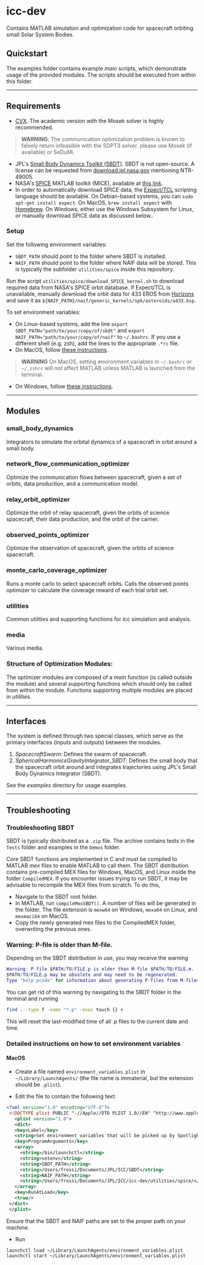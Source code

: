 # icc-dev
Contains MATLAB simulation and optimization code for spacecraft orbiting small Solar System Bodies.

## Quickstart
The examples folder contains example _main_ scripts, which demonstrate usage of the provided modules. The scripts should be executed from within this folder.

___
## Requirements

- [CVX](http://cvxr.com/cvx/). The academic version with the Mosek solver is highly recommended.
> **WARNING**: The communication optimization problem is known to falsely return infeasible with the SDPT3 solver. please use Mosek (if available) or SeDuMi.
- JPL's [Small Body Dynamics Toolkit (SBDT)](https://engineering.purdue.edu/people/kathleen.howell.1/Publications/Conferences/2015_AAS_SBDT.pdf). SBDT is not open-source. A license can be requested from [download.jpl.nasa.gov](download.jpl.nasa.gov) mentioning NTR-49005. 
- NASA's [SPICE](https://naif.jpl.nasa.gov/naif/aboutspice.html) MATLAB toolkit (MICE), available at [this link](https://naif.jpl.nasa.gov/naif/toolkit_MATLAB.html).
- In order to automatically download SPICE data, the [Expect/TCL](https://en.wikipedia.org/wiki/Expect) scripting language should be available. On Debian-based systems, you can `sudo apt-get install expect`. On MacOS, `brew install expect` with [Homebrew](https://brew.sh/). On Windows, either use the Windows Subsystem for Linux, or manually download SPICE data as discussed below..

### Setup
Set the following environment variables:

- `SBDT_PATH` should point to the folder where SBDT is installed.
- `NAIF_PATH` should point to the folder where NAIF data will be stored. This is typically the subfolder `utilities/spice` inside this repository.

Run the script `utilities/spice/download_SPICE_kernel.sh` to download required data from NASA's SPICE orbit database. If Expect/TCL is unavailable, manually download the orbit data for 433 EROS from [Horizons](https://ssd.jpl.nasa.gov/horizons.cgi) and save it as `${NAIF_PATH}/naif/generic_kernels/spk/asteroids/a433.bsp`.

To set environment variables:

- On Linux-based systems, add the line `export SBDT_PATH="path/to/your/copy/of/sbdt"` and `export NAIF_PATH="path/to/your/copy/of/naif"` to `~/.bashrc`. If you use a different shell (e.g. zsh), add the lines to the appropriate `.*rc` file.
- On MacOS, follow [these instructions](https://www.mathworks.com/matlabcentral/answers/170268-how-do-i-set-environment-variables-on-mac-os-x#answer_165094). 
> **WARNING** On MacOS, setting environment variables in `~/.bashrc` or `~/.zshrc` will _not_ affect MATLAB unless MATLAB is launched from the terminal.
- On Windows, follow [these instructions](https://www.architectryan.com/2018/08/31/how-to-change-environment-variables-on-windows-10/). 

___
## Modules 
### small_body_dynamics
Integrators to simulate the orbital dynamics of a spacecraft in orbit around a small body.

### network_flow_communication_optimizer
Optimize the communication flows between spacecraft, given a set of orbits, data production, and a communication model.

### relay_orbit_optimizer
Optimize the orbit of relay spacecraft, given the orbits of science spacecraft, their data production, and the orbit of the carrier.

### observed_points_optimizer
Optimize the observation of spacecraft, given the orbits of science spacecraft.

### monte_carlo_coverage_optimizer
Runs a monte carlo to select spacecraft orbits. Calls the observed points optimizer to calculate the coverage reward of each trial orbit set. 

### utilities
Common utilities and supporting functions for icc simulation and analysis.

### media
Various media.

### Structure of Optimization Modules: 
The optimizer modules are composed of a _main_ function (is called outside the module) and several supporting functions which should only be called from within the module. Functions supporting multiple modules are placed in _utilities_.

___ 
## Interfaces
The system is defined through two special classes, which serve as the primary interfaces (inputs and outputs) between the modules. 
1. _SpacecraftSwarm_: Defines the swarm of spacecraft. 
2. _SphericalHarmonicsGravityIntegrator_SBDT_: Defines the small body that the spacecraft orbit around and integrates trajectories using JPL's Small Body Dynamics Integrator (SBDT). 

See the _examples_ directory for usage examples. 

___
## Troubleshooting

### Troubleshooting SBDT

SBDT is typically distributed as a `.zip` file. The archive contains tests in the `Tests` folder and examples in the `Demos` folder.

Core SBDT functions are implemented in C and must be compiled to MATLAB _mex_ files to enable MATLAB to call them. The SBDT distribution contains pre-compiled MEX files for Windows, MacOS, and Linux inside the folder `CompiledMEX`.
If you encounter issues trying to run SBDT, it may be advisable to recompile the MEX files from scratch. To do this,
- Navigate to the SBDT root folder.
- In MATLAB, run `compileMexSBDT()`. A number of files will be generated in the folder. The file extension is `mexw64` on Windows, `mexa64` on Linux, and `mexmaci64` on MacOS. 
- Copy the newly generated mex files to the CompiledMEX folder, overwriting the previous ones.

### Warning: P-file is older than M-file.

Depending on the SBDT distribution in use, you may receive the warning

```matlab
Warning: P-file $PATH/TO/FILE.p is older than M-file $PATH/TO/FILE.m.
$PATH/TO/FILE.p may be obsolete and may need to be regenerated.
Type "help pcode" for information about generating P-files from M-files.

```

You can get rid of this warning by navigating to the SBDT folder in the terminal and running
```bash
find . -type f -name "*.p" -exec touch {} +
```
This will reset the last-modified time of all .p files to the current date and time.

### Detailed instructions on how to set environment variables

#### MacOS

- Create a file named `environment_variables.plist` in `~/Library/LaunchAgents/` (the file name is immaterial, but the extension should be `.plist`).

- Edit the file to contain the following text:
```xml
<?xml version="1.0" encoding="UTF-8"?>
 <!DOCTYPE plist PUBLIC "-//Apple//DTD PLIST 1.0//EN" "http://www.apple.com/DTDs/PropertyList-1.0.dtd">
   <plist version="1.0">
   <dict>
   <key>Label</key>
   <string>Set environment variables that will be picked up by Spotlight</string>
   <key>ProgramArguments</key>
   <array>
     <string>/bin/launchctl</string>
     <string>setenv</string>
     <string>SBDT_PATH</string>
     <string>/Users/frossi/Documents/JPL/ICC/SBDT</string>
     <string>NAIF_PATH</string>
     <string>/Users/frossi/Documents/JPL/ICC/icc-dev/utilities/spice/</string>
   </array>
   <key>RunAtLoad</key>
   <true/>
 </dict>
 </plist>
```
Ensure that the SBDT and NAIF paths are set to the proper path on your machine.

- Run 
```
launchctl load ~/Library/LaunchAgents/environment_variables.plist
launchctl start ~/Library/LaunchAgents/environment_variables.plist
```